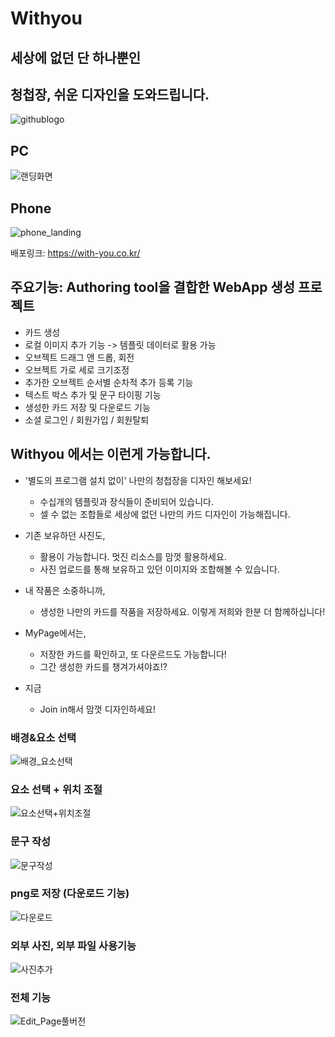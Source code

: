 # Withyou
## 세상에 없던 단 하나뿐인
## 청첩장, 쉬운 디자인을 도와드립니다.

![githublogo](https://user-images.githubusercontent.com/75522130/145033863-e23a56c3-62bd-4917-b298-a30d9b9d6dd0.png)
## PC
![랜딩화면](https://user-images.githubusercontent.com/75522130/145213266-cd051737-15dd-4571-a4a3-47a2e7c4da42.gif)
## Phone
![phone_landing](https://user-images.githubusercontent.com/75522130/145378377-772747c8-5ef9-4d18-8400-175f3962d9c3.gif)


배포링크: https://with-you.co.kr/

## 주요기능: Authoring tool을 결합한 WebApp 생성 프로젝트
- 카드 생성
- 로컬 이미지 추가 기능 -> 템플릿 데이터로 활용 가능
- 오브젝트 드래그 앤 드롭, 회전
- 오브젝트 가로 세로 크기조정
- 추가한 오브젝트 순서별 순차적 추가 등록 기능
- 텍스트 박스 추가 및 문구 타이핑 기능
- 생성한 카드 저장 및 다운로드 기능
- 소셜 로그인 / 회원가입 / 회원탈퇴

## Withyou 에서는 이런게 가능합니다.

- '별도의 프로그램 설치 없이' 나만의 청첩장을 디자인 해보세요!
  - 수십개의 템플릿과 장식들이 준비되어 있습니다.
  - 셀 수 없는 조합들로 세상에 없던 나만의 카드 디자인이 가능해집니다.

- 기존 보유하던 사진도,
  - 활용이 가능합니다. 멋진 리소스를 맘껏 활용하세요.
  - 사진 업로드를 통해 보유하고 있던 이미지와 조합해볼 수 있습니다.

- 내 작품은 소중하니까,
  - 생성한 나만의 카드를 작품을 저장하세요. 이렇게 저희와 한분 더 함께하십니다!

- MyPage에서는,
  - 저장한 카드를 확인하고, 또 다운르드도 가능합니다!
  - 그간 생성한 카드를 챙겨가셔야죠!?

- 지금
  - Join in해서 맘껏 디자인하세요!

### 배경&요소 선택
![배경_요소선택](https://user-images.githubusercontent.com/75522130/145228287-d9a969e2-3017-4b3b-9e2b-e3ba01586e63.gif)
### 요소 선택 + 위치 조절
![요소선택+위치조절](https://user-images.githubusercontent.com/75522130/145228343-e6d6c452-2279-4acb-9ff4-9c2dc4e2ffd3.gif)
### 문구 작성
![문구작성](https://user-images.githubusercontent.com/75522130/145228371-d620f684-d57f-488f-8107-1fba2dc4eb06.gif)
### png로 저장 (다운로드 기능)
![다운로드](https://user-images.githubusercontent.com/75522130/145228396-52564590-a795-4377-b3e5-6d3e35f12dff.gif)
### 외부 사진, 외부 파일 사용기능
![사진추가](https://user-images.githubusercontent.com/75522130/145232864-c0345d3d-131f-4eb4-85a0-b3c4a5d3b72d.gif)
### 전체 기능
![Edit_Page풀버전](https://user-images.githubusercontent.com/75522130/145240122-77729ff3-7690-431b-b940-6f361d66255f.gif)



